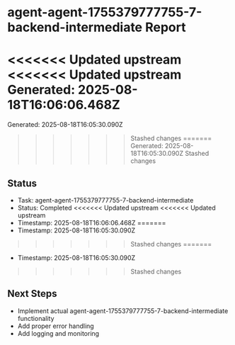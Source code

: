 # agent-agent-1755379777755-7-backend-intermediate Report

<<<<<<< Updated upstream
<<<<<<< Updated upstream
Generated: 2025-08-18T16:06:06.468Z
=======
Generated: 2025-08-18T16:05:30.090Z
>>>>>>> Stashed changes
=======
Generated: 2025-08-18T16:05:30.090Z
>>>>>>> Stashed changes

## Status
- Task: agent-agent-1755379777755-7-backend-intermediate
- Status: Completed
<<<<<<< Updated upstream
<<<<<<< Updated upstream
- Timestamp: 2025-08-18T16:06:06.468Z
=======
- Timestamp: 2025-08-18T16:05:30.090Z
>>>>>>> Stashed changes
=======
- Timestamp: 2025-08-18T16:05:30.090Z
>>>>>>> Stashed changes

## Next Steps
- Implement actual agent-agent-1755379777755-7-backend-intermediate functionality
- Add proper error handling
- Add logging and monitoring

